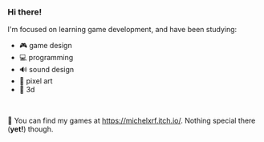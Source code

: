### Hi there!

I'm focused on learning game development, and have been studying:
- 🎮 game design
- 💻 programming
- 🔊 sound design
- 🎨 pixel art
- 🧊 3d
<br>

🧲 You can find my games at https://michelxrf.itch.io/. Nothing special there (__yet!__) though.
